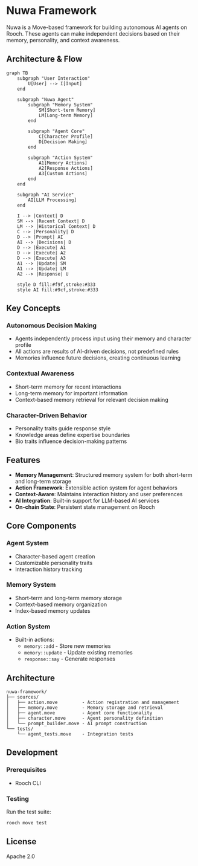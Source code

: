 # Nuwa Framework

Nuwa is a Move-based framework for building autonomous AI agents on Rooch. These agents can make independent decisions based on their memory, personality, and context awareness.

## Architecture & Flow

```mermaid
graph TB
    subgraph "User Interaction"
        U[User] --> I[Input]
    end

    subgraph "Nuwa Agent"
        subgraph "Memory System"
            SM[Short-term Memory]
            LM[Long-term Memory]
        end
        
        subgraph "Agent Core"
            C[Character Profile]
            D[Decision Making]
        end
        
        subgraph "Action System"
            A1[Memory Actions]
            A2[Response Actions]
            A3[Custom Actions]
        end
    end

    subgraph "AI Service"
        AI[LLM Processing]
    end

    I --> |Context| D
    SM --> |Recent Context| D
    LM --> |Historical Context| D
    C --> |Personality| D
    D --> |Prompt| AI
    AI --> |Decisions| D
    D --> |Execute| A1
    D --> |Execute| A2
    D --> |Execute| A3
    A1 --> |Update| SM
    A1 --> |Update| LM
    A2 --> |Response| U

    style D fill:#f9f,stroke:#333
    style AI fill:#9cf,stroke:#333
```

## Key Concepts

### Autonomous Decision Making
- Agents independently process input using their memory and character profile
- All actions are results of AI-driven decisions, not predefined rules
- Memories influence future decisions, creating continuous learning

### Contextual Awareness
- Short-term memory for recent interactions
- Long-term memory for important information
- Context-based memory retrieval for relevant decision making

### Character-Driven Behavior
- Personality traits guide response style
- Knowledge areas define expertise boundaries
- Bio traits influence decision-making patterns

## Features

- **Memory Management**: Structured memory system for both short-term and long-term storage
- **Action Framework**: Extensible action system for agent behaviors
- **Context-Aware**: Maintains interaction history and user preferences
- **AI Integration**: Built-in support for LLM-based AI services
- **On-chain State**: Persistent state management on Rooch

## Core Components

### Agent System
- Character-based agent creation
- Customizable personality traits
- Interaction history tracking

### Memory System
- Short-term and long-term memory storage
- Context-based memory organization
- Index-based memory updates

### Action System
- Built-in actions:
  - `memory::add` - Store new memories
  - `memory::update` - Update existing memories
  - `response::say` - Generate responses

## Architecture

```
nuwa-framework/
├── sources/
│   ├── action.move         - Action registration and management
│   ├── memory.move         - Memory storage and retrieval
│   ├── agent.move          - Agent core functionality
│   ├── character.move      - Agent personality definition
│   └── prompt_builder.move - AI prompt construction
└── tests/
    └── agent_tests.move    - Integration tests
```

## Development

### Prerequisites
- Rooch CLI

### Testing
Run the test suite:
```bash
rooch move test
```

## License

Apache 2.0